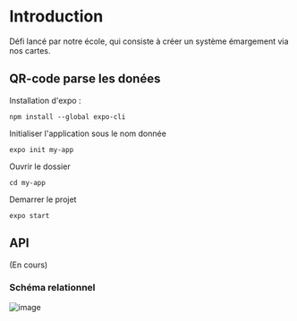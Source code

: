 # Introduction 

Défi lancé par notre école, qui consiste à créer un système émargement via nos cartes. 

## QR-code parse les donées 

Installation d'expo : 
```
npm install --global expo-cli
```
Initialiser l'application sous le nom donnée 
```
expo init my-app
```
Ouvrir le dossier 
```
cd my-app
```
Demarrer le projet 
```
expo start
```

## API 

(En cours)

### Schéma relationnel 

![image](https://user-images.githubusercontent.com/102663245/161011287-e18b2759-f445-477f-bbdd-efb4aea16b3f.png)

